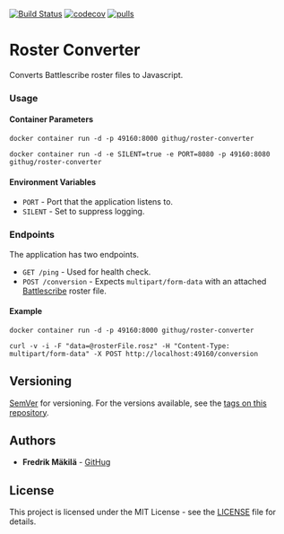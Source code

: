 [![Build Status](https://travis-ci.com/GitHug/roster-converter.svg?branch=master)](https://travis-ci.com/GitHug/roster-converter)
[![codecov](https://codecov.io/gh/GitHug/roster-converter/branch/master/graph/badge.svg)](https://codecov.io/gh/GitHug/roster-converter)
[![pulls](https://img.shields.io/docker/pulls/githug/roster-converter.svg)](https://hub.docker.com/r/githug/roster-converter "Number of pulls from Docker Hub")


# Roster Converter
Converts Battlescribe roster files to Javascript.

### Usage

#### Container Parameters

```shell
docker container run -d -p 49160:8000 githug/roster-converter
```

```shell
docker container run -d -e SILENT=true -e PORT=8080 -p 49160:8080 githug/roster-converter
```

#### Environment Variables

* `PORT` - Port that the application listens to.
* `SILENT` - Set to suppress logging.

### Endpoints
The application has two endpoints.

* `GET /ping` - Used for health check.
* `POST /conversion` - Expects `multipart/form-data` with an attached [Battlescribe](https://battlescribe.net) roster file.

#### Example
```shell
docker container run -d -p 49160:8000 githug/roster-converter

curl -v -i -F "data=@rosterFile.rosz" -H "Content-Type: multipart/form-data" -X POST http://localhost:49160/conversion
```

## Versioning

[SemVer](http://semver.org/) for versioning. For the versions available, see the 
[tags on this repository](https://github.com/githug/roster-converter/tags). 

## Authors

* **Fredrik Mäkilä** - [GitHug](https://github.com/githug)

## License

This project is licensed under the MIT License - see the [LICENSE](https://github.com/githug/roster-converter/blob/master/LICENSE) file for details.
